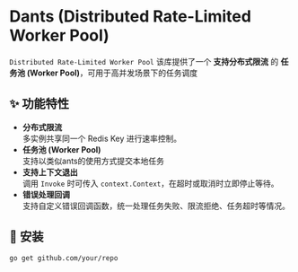# Dants (Distributed Rate-Limited Worker Pool)

`Distributed Rate-Limited Worker Pool` 该库提供了一个 **支持分布式限流** 的 **任务池 (Worker Pool)**，可用于高并发场景下的任务调度

## ✨ 功能特性
- **分布式限流**  
  多实例共享同一个 Redis Key 进行速率控制。
- **任务池 (Worker Pool)**    
  支持以类似ants的使用方式提交本地任务
- **支持上下文退出**  
  调用 `Invoke` 时可传入 `context.Context`，在超时或取消时立即停止等待。
- **错误处理回调**  
  支持自定义错误回调函数，统一处理任务失败、限流拒绝、任务超时等情况。    

## 🚀 安装

```bash
go get github.com/your/repo